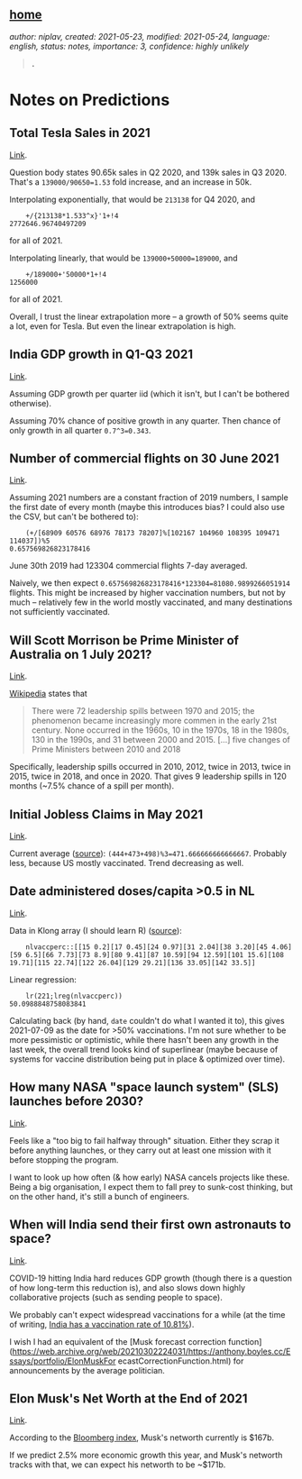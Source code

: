 [home](./index.md)
------------------

*author: niplav, created: 2021-05-23, modified: 2021-05-24, language: english, status: notes, importance: 3, confidence: highly unlikely*

> __.__

Notes on Predictions
====================

Total Tesla Sales in 2021
--------------------------

[Link](https://www.metaculus.com/questions/5582/total-tesla-sales-in-2021/).

Question body states 90.65k sales in Q2 2020, and 139k sales in Q3 2020.
That's a `139000/90650=1.53` fold increase, and an increase in 50k.

Interpolating exponentially, that would be `213138` for Q4 2020, and

		+/{213138*1.533^x}'1+!4
	2772646.96740497209

for all of 2021.

Interpolating linearly, that would be `139000+50000=189000`, and

		+/189000+'50000*1+!4
	1256000

for all of 2021.

Overall, I trust the linear extrapolation more – a growth of 50% seems
quite a lot, even for Tesla. But even the linear extrapolation is high.

India GDP growth in Q1-Q3 2021
-------------------------------

[Link](https://www.metaculus.com/questions/6316/india-gdp-growth-in-q1-q3-2021/).

Assuming GDP growth per quarter iid (which it isn't, but I can't be
bothered otherwise).

Assuming 70% chance of positive growth in any quarter. Then chance of
only growth in all quarter `0.7^3=0.343`.

Number of commercial flights on 30 June 2021
---------------------------------------------

[Link](https://www.metaculus.com/questions/5931/number-of-commercial-flights-on-30-june-2021/).

Assuming 2021 numbers are a constant fraction of 2019 numbers, I sample
the first date of every month (maybe this introduces bias? I could also
use the CSV, but can't be bothered to):

		(+/[68909 60576 68976 78173 78207]%[102167 104960 108395 109471 114037])%5
	0.657569826823178416

June 30th 2019 had 123304 commercial flights 7-day averaged.

Naively, we then expect `0.657569826823178416*123304=81080.9899266051914`
flights. This might be increased by higher vaccination numbers, but
not by much – relatively few in the world mostly vaccinated, and many
destinations not sufficiently vaccinated.

Will Scott Morrison be Prime Minister of Australia on 1 July 2021?
-------------------------------------------------------------------

[Link](https://www.metaculus.com/questions/4774/will-scott-morrison-be-prime-minister-of-australia-on-1-july-2021/).

[Wikipedia](https://en.wikipedia.org/wiki/Leadership_spill) states that

> There were 72 leadership spills between 1970 and 2015; the phenomenon
became increasingly more commen in the early 21st century. None occurred
in the 1960s, 10 in the 1970s, 18 in the 1980s, 130 in the 1990s, and 31
between 2000 and 2015. […] five changes of Prime Ministers between
2010 and 2018

Specifically, leadership spills occurred in 2010, 2012, twice in 2013,
twice in 2015, twice in 2018, and once in 2020. That gives 9 leadership
spills in 120 months (~7.5% chance of a spill per month).

Initial Jobless Claims in May 2021
-----------------------------------

[Link](https://www.metaculus.com/questions/7212/initial-jobless-claims-in-may-2021/).

Current average
([source](https://www.investing.com/economic-calendar/initial-jobless-claims-294)):
`(444+473+498)%3=471.666666666666667`. Probably less, because US mostly
vaccinated. Trend decreasing as well.

Date administered doses/capita >0.5 in NL
------------------------------------------

[Link](https://www.metaculus.com/questions/6779/date-administered-dosescapita-05-in-nl/).

Data in Klong array (I should learn R) ([source](https://ourworldindata.org/covid-vaccinations)):

		nlvaccperc::[[15 0.2][17 0.45][24 0.97][31 2.04][38 3.20][45 4.06][59 6.5][66 7.73][73 8.9][80 9.41][87 10.59][94 12.59][101 15.6][108 19.71][115 22.74][122 26.04][129 29.21][136 33.05][142 33.5]]

Linear regression:

		lr(221;lreg(nlvaccperc))
	50.0988848758083841

Calculating back (by hand, `date` couldn't do what I wanted it to),
this gives 2021-07-09 as the date for >50% vaccinations. I'm not sure
whether to be more pessimistic or optimistic, while there hasn't been
any growth in the last week, the overall trend looks kind of superlinear
(maybe because of systems for vaccine distribution being put in place &
optimized over time).

How many NASA "space launch system" (SLS) launches before 2030?
----------------------------------------------------------------

[Link](https://www.metaculus.com/questions/1503/how-many-nasa-space-launch-system-sls-launches-before-2030/).

Feels like a "too big to fail halfway through" situation. Either they
scrap it before anything launches, or they carry out at least one mission
with it before stopping the program.

I want to look up how often (& how early) NASA cancels projects like
these.  Being a big organisation, I expect them to fall prey to sunk-cost
thinking, but on the other hand, it's still a bunch of engineers.

When will India send their first own astronauts to space?
---------------------------------------------------------

[Link](https://www.metaculus.com/questions/1434/when-will-india-send-their-first-own-astronauts-to-space/).

COVID-19 hitting India hard reduces GDP growth (though there is a
question of how long-term this reduction is), and also slows down highly
collaborative projects (such as sending people to space).

We probably can't expect widespread vaccinations for a while
(at the time of writing, [India has a vaccination rate of
10.81%](https://ourworldindata.org/covid-vaccinations)).

I wish I had an equivalent of the [Musk forecast correction
function](https://web.archive.org/web/20210302224031/https://anthony.boyles.cc/Essays/portfolio/ElonMuskFor
ecastCorrectionFunction.html) for announcements by the average politician.

Elon Musk's Net Worth at the End of 2021
-----------------------------------------

[Link](https://www.metaculus.com/questions/4790/elon-musks-net-worth-at-the-end-of-2021/).

According to the [Bloomberg
index](https://www.bloomberg.com/billionaires/), Musk's networth currently
is $167b.

If we predict 2.5% more economic growth this year, and Musk's networth
tracks with that, we can expect his networth to be ~$171b.
